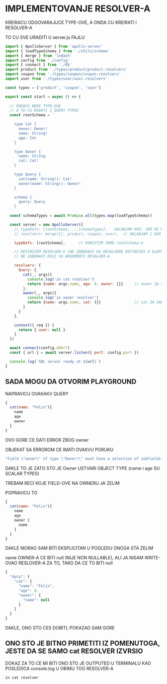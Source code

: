 # IMPLEMENTOVANJE RESOLVER-A

KREIRACU ODGOVARAJUCE TYPE-OVE, A ONDA CU KREIRATI I RESOLVER-A

TO CU SVE URADITI U server.js FAJLU

```javascript
import { ApolloServer } from 'apollo-server'
import { loadTypeSchema } from './utils/schema'
import { merge } from 'lodash'
import config from './config'
import { connect } from './db'
import product from './types/product/product.resolvers'
import coupon from './types/coupon/coupon.resolvers'
import user from './types/user/user.resolvers'

const types = ['product', 'coupon', 'user']

export const start = async () => {
  
  // DODACU NEKE TYPE-OVE
  // A TU CU DODATI I QUERY TYPES
  const rootSchema = `

    type Cat {
      owner: Owner!
      name: String!
      age: Int
    }

    type Owner {
      name: String
      cat: Cat!
    }

    type Query {
      cat(name: String!): Cat!
      owner(name: String!): Owner!
    }

    schema {
      query: Query
    }
  `
  const schemaTypes = await Promise.all(types.map(loadTypeSchema))

  const server = new ApolloServer({
    // typeDefs: [rootSchema, ...schemaTypes],   UKLANJAM OVO, JER MI MOZE BREAKOVATI CODE
    // resolvers: merge({}, product, coupon, user),  // UKLANJAM I OVO

    typeDefs: [rootSchema],      // KORISTIM SAMO rootSchema-U

    // DEFINISEM RESOLVER-E (NE ZABORAVI DA RESOLVERE DEFINISES U QuERY OBJEKTU)
    // NE ZABORAVI KOJI SU ARGUMENTI RESOLVER-A

    resolvers: {
      Query: {
        cat(_, args){
          console.log('in cat resolver')
          return {name: args.name, age: 8, owner: {}}     // owner ZA SADA NEMEM I TO CE BITI PRAZAN OBJEKAT
        },
        owner(_, args){
          console.log('in owner resolver')
          return {name: args.name, cat: {}}               // cat ZA SADA NEMEM I TO CE BITI PRAZAN OBJEKAT
        }
      }
    },

    context({ req }) {
      return { user: null }
    }
  })

  await connect(config.dbUrl)
  const { url } = await server.listen({ port: config.port })

  console.log(`GQL server ready at ${url}`)
}

```

## SADA MOGU DA OTVORIM PLAYGROUND

NAPRAVICU OVAKAKV QUERY

```javascript
{
  cat(name: "Felix"){
    name
    age
    owner
  }
}
```

OVO GORE CE DATI ERROR ZBOG owner

OBJEKAT SA ERROROM CE IMATI OVAKVU PORUKU

```javascript
"Field \"owner\" of type \"Owner!\" must have a selection of subfields. Did you mean \"owner { ... }\"?",
```

DAKLE TO JE ZATO STO JE Owner USTVARI OBJECT TYPE (name i age SU SCALAR TYPES)

TREBAM RECI KOJE FIELD-OVE NA OWNERU JA ZELIM

POPRAVICU TO

```javascript
{
  cat(name: "Felix"){
    name
    age
    owner {
      name
    }
  }
}
```
DAKLE MORAO SAM BITI EKSPLICITAN U POGLEDU ONOGA STA ZELIM

name OWNER-A CE BITI null (NIJE NON NULLABLE), ALI JA NISAM WRITE-OVAO RESLOVER-A ZA TO, TAKO DA CE TO BITI null

```javascript
{
  "data": {
    "cat": {
      "name": "Felix",
      "age": 8,
      "owner": {
        "name": null
      }
    }
  }
}
```

DAKLE, ONO STO CES DOBITI, POKAZAO SAM GORE

## ONO STO JE BITNO PRIMETITI IZ POMENUTOGA, JESTE DA SE SAMO cat RESOLVER IZVRSIO

DOKAZ ZA TO CE MI BITI ONO STO JE OUTPUTED U TERMINALU KAO POSLEDICA console.log U OBIMU TOG RESOLVER-A

```LINUX
in cat resolver
```
